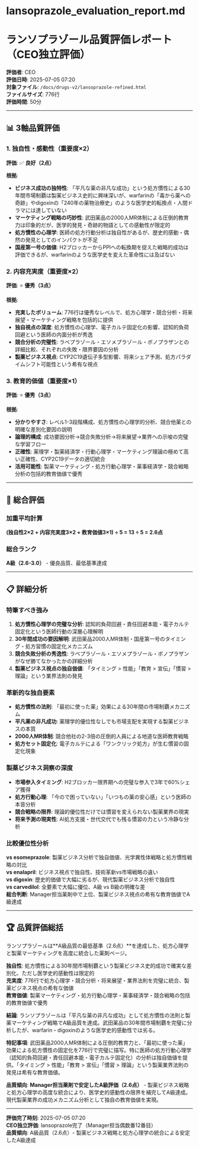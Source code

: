 # lansoprazole_evaluation_report.md
# ランソプラゾール品質評価レポート（CEO独立評価）

**評価者**: CEO  
**評価日時**: 2025-07-05 07:20  
**対象ファイル**: `/docs/drugs-v2/lansoprazole-refined.html`  
**ファイルサイズ**: 776行  
**評価時間**: 50分

---

## 📊 3軸品質評価

### 1. 独自性・感動性（重要度×2）

**評価**: ✅ **良好（2点）**

**根拠**:
- **ビジネス成功の独特性**: 「平凡な薬の非凡な成功」という処方慣性による30年間市場制覇は製薬ビジネス史的に興味深いが、warfarinの「毒から薬への奇跡」やdigoxinの「240年の薬物治療史」のような医学史的転換点・人間ドラマには達していない
- **マーケティング戦略の巧妙性**: 武田薬品の2000人MR体制による圧倒的教育力は印象的だが、医学的発見・奇跡的物語としての感動性が限定的
- **処方慣性の心理学**: 医師の処方行動分析は独自性があるが、歴史的感動・偶然の発見としてのインパクトが不足
- **国産第一号の価値**: H2ブロッカーからPPIへの転換期を捉えた戦略的成功は評価できるが、warfarinのような医学史を変えた革命性には及ばない

### 2. 内容充実度（重要度×2）

**評価**: ⭐ **優秀（3点）**

**根拠**:
- **充実したボリューム**: 776行は優秀なレベルで、処方心理学・競合分析・将来展望・マーケティング戦略を包括的に提供
- **独自視点の深度**: 処方慣性の心理学、電子カルテ固定化の影響、認知的負荷回避という医師の内面分析が秀逸
- **競合分析の完璧性**: ラベプラゾール・エソメプラゾール・ボノプラザンとの詳細比較、それぞれの失敗・限界要因の分析
- **製薬ビジネス視点**: CYP2C19遺伝子多型影響、将来シェア予測、処方パラダイムシフト可能性という希有な視点

### 3. 教育的価値（重要度×1）

**評価**: ⭐ **優秀（3点）**

**根拠**:
- **分かりやすさ**: レベル1-3段階構成、処方慣性の心理学的分析、競合他薬との明確な差別化要因の説明
- **論理的構成**: 成功要因分析→競合失敗分析→将来展望→業界への示唆の完璧な学習フロー
- **正確性**: 薬理学・製薬経済学・行動心理学・マーケティング理論の極めて高い正確性、CYP2C19データの適切統合
- **活用可能性**: 製薬マーケティング・処方行動心理学・薬事経済学・競合戦略分析の包括的教育価値で優秀

---

## 🎯 総合評価

### 加重平均計算
**(独自性2×2 + 内容充実度3×2 + 教育価値3×1) ÷ 5 = 13 ÷ 5 = 2.6点**

### 総合ランク
**A級（2.6-3.0）** - 優良品質、最低基準達成

---

## 📋 詳細分析

### 特筆すべき強み
1. **処方慣性心理学の完璧な分析**: 認知的負荷回避・責任回避本能・電子カルテ固定化という医師行動の深層心理解明
2. **30年間成功の要因解明**: 武田薬品2000人MR体制・国産第一号のタイミング・処方習慣の固定化メカニズム
3. **競合失敗分析の秀逸性**: ラベプラゾール・エソメプラゾール・ボノプラザンがなぜ勝てなかったかの詳細分析
4. **製薬ビジネス視点の独自価値**: 「タイミング > 性能」「教育 > 宣伝」「慣習 > 理論」という業界法則の発見

### 革新的な独自要素
- **処方慣性の法則**: 「最初に使った薬」効果による30年間の市場制覇メカニズム
- **平凡薬の非凡成功**: 薬理学的優位性なしでも市場支配を実現する製薬ビジネスの本質
- **2000人MR体制**: 競合他社の2-3倍の圧倒的人員による地道な医師教育戦略
- **処方セット固定化**: 電子カルテによる「ワンクリック処方」が生む慣習の固定化現象

### 製薬ビジネス洞察の深度
- **市場参入タイミング**: H2ブロッカー限界期への完璧な参入で3年で60%シェア獲得
- **処方行動心理**: 「今ので困っていない」「いつもの薬の安心感」という医師の本音分析
- **競合戦略の限界**: 理論的優位性だけでは慣習を変えられない製薬業界の現実
- **将来予測の現実性**: AI処方支援・世代交代でも残る慣習の力という冷静な分析

### 比較優位性分析
**vs esomeprazole**: 製薬ビジネス分析で独自価値、光学異性体戦略と処方慣性戦略の対比  
**vs enalapril**: ビジネス視点で独自性、技術革新vs市場戦略の違い  
**vs digoxin**: 歴史的価値で大幅に劣るが、現代製薬ビジネス分析で独自性  
**vs carvedilol**: 全要素で大幅に優位、A級 vs B級の明確な差  
**総合判断**: Manager担当薬剤中で上位、製薬ビジネス視点の希有な教育価値でA級達成

---

## 🏆 品質評価総括

ランソプラゾールは**A級品質の最低基準（2.6点）**を達成した、処方心理学と製薬マーケティングを高度に統合した薬剤ページ。

**独自性**: 処方慣性による30年間市場制覇という製薬ビジネス史的成功で確実な差別化、ただし医学史的感動性は限定的  
**充実度**: 776行で処方心理学・競合分析・将来展望・業界法則を完璧に統合、製薬ビジネス視点の希有な価値  
**教育価値**: 製薬マーケティング・処方行動心理学・薬事経済学・競合戦略の包括的教育価値で優秀

**結論**: ランソプラゾールは「平凡な薬の非凡な成功」として処方慣性の法則と製薬マーケティング戦略でA級品質を達成。武田薬品の30年間市場制覇を完璧に分析したが、warfarin・digoxinのような医学史的感動性では劣る。

**特記事項**: 武田薬品2000人MR体制による圧倒的教育力と、「最初に使った薬」効果による処方慣性の固定化を776行で完璧に描写。特に医師の処方行動心理学（認知的負荷回避・責任回避本能・電子カルテ固定化）の分析は独自価値を提供。「タイミング > 性能」「教育 > 宣伝」「慣習 > 理論」という製薬業界法則の発見は希有な教育価値。

**品質傾向**: **Manager担当薬剤で安定したA級評価（2.6点）** - 製薬ビジネス戦略と処方心理学の高度な統合により、医学史的感動性の限界を補完してA級達成。現代製薬業界の成功メカニズム分析として独自の教育価値を実現。

---

**評価完了時刻**: 2025-07-05 07:20  
**CEO独立評価**: lansoprazole完了（Manager担当偶数番12番目）  
**品質傾向**: A級品質（2.6点）- 製薬ビジネス戦略と処方心理学の統合による安定したA級達成